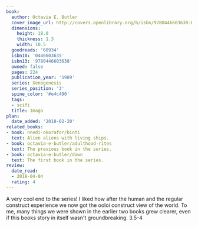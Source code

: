 ```yaml
---
book:
  author: Octavia E. Butler
  cover_image_url: http://covers.openlibrary.org/b/isbn/9780446603638-L.jpg
  dimensions:
    height: 18.0
    thickness: 1.3
    width: 10.5
  goodreads: '60934'
  isbn10: '0446603635'
  isbn13: '9780446603638'
  owned: false
  pages: 224
  publication_year: '1989'
  series: Xenogenesis
  series_position: '3'
  spine_color: '#e4c490'
  tags:
  - scifi
  title: Imago
plan:
  date_added: '2018-02-20'
related_books:
- book: nnedi-okorafor/binti
  text: Alien aliens with living ships.
- book: octavia-e-butler/adulthood-rites
  text: The previous book in the series.
- book: octavia-e-butler/dawn
  text: The first book in the series.
review:
  date_read:
  - 2018-04-04
  rating: 4
---
```


A very cool end to the series! I liked how after the human and the regular construct experience we now got the ooloi construct view of the world. To me, many things we were shown in the earlier two books grew clearer, even if this books story in itself wasn't groundbreaking. 3.5-4
